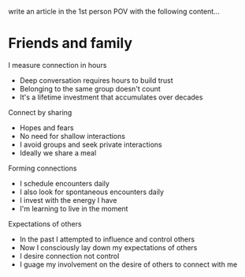 write an article in the 1st person POV with the following content...

# Friends and family


I measure connection in hours

- Deep conversation requires hours to build trust
- Belonging to the same group doesn't count
- It's a lifetime investment that accumulates over decades

Connect by sharing

- Hopes and fears
- No need for shallow interactions
- I avoid groups and seek private interactions
- Ideally we share a meal

Forming connections

- I schedule encounters daily
- I also look for spontaneous encounters daily
- I invest with the energy I have
- I'm learning to live in the moment

Expectations of others

- In the past I attempted to influence and control others
- Now I consciously lay down my expectations of others
- I desire connection not control
- I guage my involvement on the desire of others to connect with me

